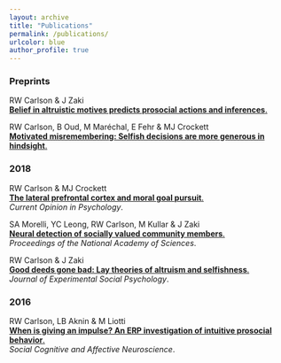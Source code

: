 ```yaml
---
layout: archive
title: "Publications"
permalink: /publications/
urlcolor: blue
author_profile: true
---
```

### __Preprints__<br/>
<p>
 RW Carlson & J Zaki<br/> 
 <a href="https://www.researchgate.net/profile/Ryan_Carlson4/publication/330913024_Belief_in_altruistic_motives_predicts_prosocial_actions_and_inferences/links/5c5b37e1299bf1d14cb1876a/Belief-in-altruistic-motives-predicts-prosocial-actions-and-inferences.pdf"><strong>Belief in altruistic motives predicts prosocial actions and inferences</strong>.</a>
</p>

<p>
RW Carlson, B Oud, M Maréchal, E Fehr & MJ Crockett<br/> 
<a href="https://www.researchgate.net/profile/Ryan_Carlson4/publication/330574904_Motivated_misremembering_selfish_decisions_are_more_generous_in_hindsight/links/5c4c87a9458515a4c7424ba6/Motivated-misremembering-selfish-decisions-are-more-generous-in-hindsight.pdf"><strong>Motivated misremembering: Selfish decisions are more generous in hindsight</strong>.</a>
</p>

### __2018__<br/>
 <p>
RW Carlson & MJ Crockett<br/>  
<a href="https://static1.squarespace.com/static/538ca3ade4b090f9ef331978/t/5bc8db67e5e5f0da97432b84/1539890024330/1-s2.0-S2352250X18300034-main.pdf"><strong>The lateral prefrontal cortex and moral goal pursuit</strong>.</a><br/> 
 <em>Current Opinion in Psychology</em>.
</p> 

<p>
SA Morelli, YC Leong, RW Carlson, M Kullar & J Zaki<br/> 
<a href="http://ssnl.stanford.edu/sites/default/files/pdf/Morelli%20et%20al_in%20press_PNAS.pdf?width=85%&height=85%&iframe=true"><strong>Neural detection of socially valued community members</strong>.</a><br/> 
 <em>Proceedings of the National Academy of Sciences</em>.<br/>  
</p>

<p>
RW Carlson & J Zaki<br/> 
 <a href="http://ssnl.stanford.edu/sites/default/files/pdf/carlsonZaki_layTheories_inpress_0.pdf?width=85%&height=85%&iframe=true"><strong>Good deeds gone bad: Lay theories of altruism and selfishness</strong>.</a><br/> 
 <em>Journal of Experimental Social Psychology</em>.<br/>  
</p>

### __2016__<br/>
<p>
RW Carlson, LB Aknin & M Liotti<br/> 
 <a href="https://academic.oup.com/scan/article/11/7/1121/1753464"><strong>When is giving an impulse? An ERP investigation of intuitive prosocial behavior</strong>.</a><br/> 
 <em>Social Cognitive and Affective Neuroscience</em>.<br/>  
</p>








